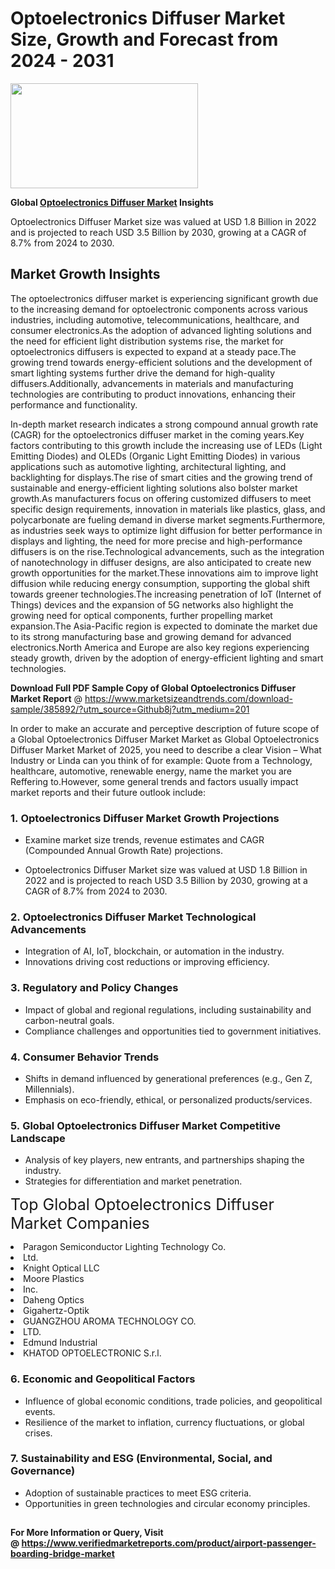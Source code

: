 <H1>Optoelectronics Diffuser Market Size, Growth and Forecast from 2024 - 2031</H1><img class="aligncenter size-medium wp-image-584254" src="https://thirdeyenews.in/wp-content/uploads/2024/09/Global-Market-Research-300x168.jpeg" alt="" width="300" height="168" /><p><strong>Global&nbsp;<a href="https://www.marketsizeandtrends.com/download-sample/385892/?utm_source=Github8j?utm_medium=201">Optoelectronics Diffuser Market</a> Insights</strong></p><p>Optoelectronics Diffuser Market size was valued at USD 1.8 Billion in 2022 and is projected to reach USD 3.5 Billion by 2030, growing at a CAGR of 8.7% from 2024 to 2030.</p><p><h2>Market Growth Insights</h2> <p>The optoelectronics diffuser market is experiencing significant growth due to the increasing demand for optoelectronic components across various industries, including automotive, telecommunications, healthcare, and consumer electronics.As the adoption of advanced lighting solutions and the need for efficient light distribution systems rise, the market for optoelectronics diffusers is expected to expand at a steady pace.The growing trend towards energy-efficient solutions and the development of smart lighting systems further drive the demand for high-quality diffusers.Additionally, advancements in materials and manufacturing technologies are contributing to product innovations, enhancing their performance and functionality.</p> <p>In-depth market research indicates a strong compound annual growth rate (CAGR) for the optoelectronics diffuser market in the coming years.Key factors contributing to this growth include the increasing use of LEDs (Light Emitting Diodes) and OLEDs (Organic Light Emitting Diodes) in various applications such as automotive lighting, architectural lighting, and backlighting for displays.The rise of smart cities and the growing trend of sustainable and energy-efficient lighting solutions also bolster market growth.As manufacturers focus on offering customized diffusers to meet specific design requirements, innovation in materials like plastics, glass, and polycarbonate are fueling demand in diverse market segments.Furthermore, as industries seek ways to optimize light diffusion for better performance in displays and lighting, the need for more precise and high-performance diffusers is on the rise.Technological advancements, such as the integration of nanotechnology in diffuser designs, are also anticipated to create new growth opportunities for the market.These innovations aim to improve light diffusion while reducing energy consumption, supporting the global shift towards greener technologies.The increasing penetration of IoT (Internet of Things) devices and the expansion of 5G networks also highlight the growing need for optical components, further propelling market expansion.The Asia-Pacific region is expected to dominate the market due to its strong manufacturing base and growing demand for advanced electronics.North America and Europe are also key regions experiencing steady growth, driven by the adoption of energy-efficient lighting and smart technologies.<p><span class=""><strong>Download Full PDF Sample Copy of Global Optoelectronics Diffuser Market Report</strong> @ <a href="https://www.marketsizeandtrends.com/download-sample/385892/?utm_source=Github8j?utm_medium=201" target="_blank">https://www.marketsizeandtrends.com/download-sample/385892/?utm_source=Github8j?utm_medium=201</a></span></p><p>In order to make an accurate and perceptive description of future scope of a Global&nbsp;Optoelectronics Diffuser Market Market as Global&nbsp;Optoelectronics Diffuser Market Market of 2025, you need to describe a clear Vision &ndash; What Industry or Linda can you think of for example: Quote from a Technology, healthcare, automotive, renewable energy, name the market you are Reffering to.However, some general trends and factors usually impact market reports and their future outlook include:</p><h3>1.&nbsp;<strong>Optoelectronics Diffuser Market Growth Projections</strong></h3><ul><li>Examine market size trends, revenue estimates and CAGR (Compounded Annual Growth Rate) projections.</li><li><p>Optoelectronics Diffuser Market size was valued at USD 1.8 Billion in 2022 and is projected to reach USD 3.5 Billion by 2030, growing at a CAGR of 8.7% from 2024 to 2030.</p></li></ul><h3>2.&nbsp;<strong>Optoelectronics Diffuser Market Technological Advancements</strong></h3><ul><li>Integration of AI, IoT, blockchain, or automation in the industry.</li><li>Innovations driving cost reductions or improving efficiency.</li></ul><h3>3.&nbsp;<strong>Regulatory and Policy Changes</strong></h3><ul><li>Impact of global and regional regulations, including sustainability and carbon-neutral goals.</li><li>Compliance challenges and opportunities tied to government initiatives.</li></ul><h3>4.&nbsp;<strong>Consumer Behavior Trends</strong></h3><ul><li>Shifts in demand influenced by generational preferences (e.g., Gen Z, Millennials).</li><li>Emphasis on eco-friendly, ethical, or personalized products/services.</li></ul><h3>5.&nbsp;<strong>Global Optoelectronics Diffuser Market Competitive Landscape</strong></h3><ul><li>Analysis of key players, new entrants, and partnerships shaping the industry.</li><li>Strategies for differentiation and market penetration.</li></ul><p data-pm-slice="1 1 []"><span style="color: inherit; font-family: inherit; font-size: 25px;">Top Global Optoelectronics Diffuser Market Companies</span></p><div class="" data-test-id=""><p><li>Paragon Semiconductor Lighting Technology Co.</li><li> Ltd.</li><li> Knight Optical LLC</li><li> Moore Plastics</li><li> Inc.</li><li> Daheng Optics</li><li> Gigahertz-Optik</li><li> GUANGZHOU AROMA TECHNOLOGY CO.</li><li> LTD.</li><li> Edmund Industrial</li><li> KHATOD OPTOELECTRONIC S.r.l.</li></p></div><h3>6.&nbsp;<strong>Economic and Geopolitical Factors</strong></h3><ul><li>Influence of global economic conditions, trade policies, and geopolitical events.</li><li>Resilience of the market to inflation, currency fluctuations, or global crises.</li></ul><h3>7.&nbsp;<strong>Sustainability and ESG (Environmental, Social, and Governance)</strong></h3><ul><li>Adoption of sustainable practices to meet ESG criteria.</li><li>Opportunities in green technologies and circular economy principles.</li></ul><h2><strong style="font-size: 14px;">For More Information or Query, Visit @&nbsp;</strong><a style="background-color: #ffffff; font-size: 14px;" href="https://www.marketsizeandtrends.com/report/optoelectronics-diffuser-market/" target="_blank">https://www.verifiedmarketreports.com/product/airport-passenger-boarding-bridge-market</a></h2>